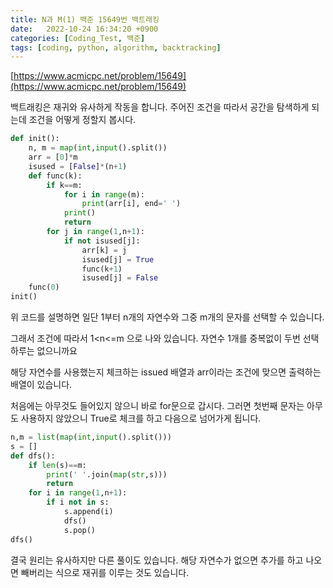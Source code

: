 ```yaml
---
title: N과 M(1) 백준 15649번 백트래킹
date:   2022-10-24 16:34:20 +0900
categories: [Coding_Test, 백준]
tags: [coding, python, algorithm, backtracking]
---
```


[https://www.acmicpc.net/problem/15649](https://www.acmicpc.net/problem/15649)

백트래킹은 재귀와 유사하게 작동을 합니다. 주어진 조건을 따라서 공간을 탐색하게 되는데 조건을 어떻게 정할지 봅시다.

```py
def init():
    n, m = map(int,input().split())
    arr = [0]*m
    isused = [False]*(n+1)
    def func(k):
        if k==m:
            for i in range(m):
                print(arr[i], end=' ')
            print()
            return
        for j in range(1,n+1):
            if not isused[j]:
                arr[k] = j
                isused[j] = True
                func(k+1)
                isused[j] = False
    func(0)
init()
```

위 코드를 설명하면 일단 1부터 n개의 자연수와 그중 m개의 문자를 선택할 수 있습니다.


그래서 조건에 따라서 1\<n\<=m 으로 나와 있습니다. 자연수 1개를 중복없이 두번 선택하루는 없으니까요

해당 자연수를 사용했는지 체크하는 issued 배열과 arr이라는 조건에 맞으면 출력하는 배열이 있습니다.

처음에는 아무것도 들어있지 않으니 바로 for문으로 갑시다. 그러면 첫번째 문자는 아무도 사용하지 않았으니 True로 체크를 하고 다음으로 넘어가게 됩니다.

```py
n,m = list(map(int,input().split()))
s = []
def dfs():
    if len(s)==m:
        print(' '.join(map(str,s)))
        return
    for i in range(1,n+1):
        if i not in s:
            s.append(i)
            dfs()
            s.pop()
dfs()
```

결국 원리는 유사하지만 다른 풀이도 있습니다. 해당 자연수가 없으면 추가를 하고 나오면 빼버리는 식으로 재귀를 이루는 것도 있습니다.
